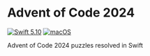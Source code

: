 
# Advent of Code 2024

[![Swift 5.10](https://img.shields.io/badge/Swift-5.10-orange.svg?style=flat)](https://swift.org)
[![macOS](https://img.shields.io/badge/macOS-12+-green.svg?style=flat)](http://developer.apple.com)

Advent of Code 2024 puzzles resolved in Swift
